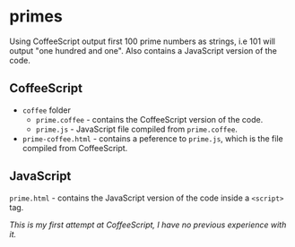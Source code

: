 primes
======

Using CoffeeScript output first 100 prime numbers as strings, i.e 101 will output "one hundred and one".
Also contains a JavaScript version of the code.

CoffeeScript
------------
- `coffee` folder 
  - `prime.coffee` - contains the CoffeeScript version of the code.
  - `prime.js` - JavaScript file compiled from `prime.coffee`. 
- `prime-coffee.html` - contains a peference to `prime.js`, which is the file compiled from CoffeeScript.

JavaScript
----------
`prime.html` - contains the JavaScript version of the code inside a `<script>` tag.

*This is my first attempt at CoffeeScript, I have no previous experience with it.*
